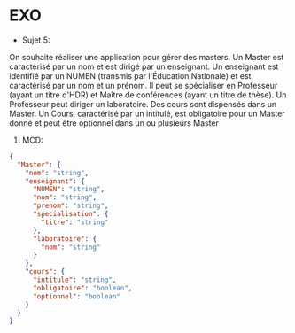 # EXO

- Sujet 5:

 On souhaite réaliser une application pour gérer des masters. Un Master est caractérisé par un
nom et est dirigé par un enseignant. Un enseignant est identifié par un NUMEN (transmis par l'Éducation
Nationale) et est caractérisé par un nom et un prénom. Il peut se spécialiser en Professeur (ayant un titre
d'HDR) et Maître de conférences (ayant un titre de thèse). Un Professeur peut diriger un laboratoire.
Des cours sont dispensés dans un Master. Un Cours, caractérisé par un intitulé, est obligatoire pour un
Master donné et peut être optionnel dans un ou plusieurs Master

1. MCD:

```json
{
  "Master": {
    "nom": "string",
    "enseignant": {
      "NUMEN": "string",
      "nom": "string",
      "prenom": "string",
      "specialisation": {
        "titre": "string"
      },
      "laboratoire": {
        "nom": "string"
      }
    },
    "cours": {
      "intitule": "string",
      "obligatoire": "boolean",
      "optionnel": "boolean"
    }
  }
}
```


 
